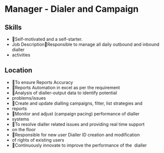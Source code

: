 # Manager - Dialer and Campaign

## Skills

* Self-motivated and a self-starter.
* Job DescriptionResponsible to manage all daily outbound and inbound dialler
* activities

## Location

* To ensure Reports Accuracy
* Reports Automation in excel as per the requirement
* Analysis of dialler-output data to identify potential
* problems/issues
* Create and update dialling campaigns, filter, list strategies and
* reports
* Monitor and adjust (campaign pacing) performance of dialler
* systems
* To resolve dialler related issues and providing real time support
* on the floor
* Responsible for new user Dialler ID creation and modification
* of rights of existing users
* Continuously innovate to improve the performance of the  dialler
